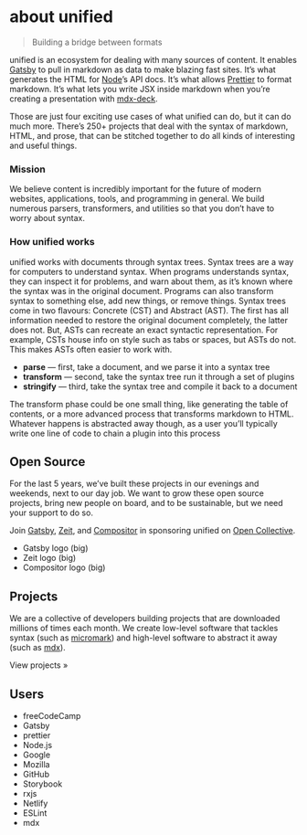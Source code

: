# about unified

> Building a bridge between formats

unified is an ecosystem for dealing with many sources of content.
It enables [Gatsby][] to pull in markdown as data to make blazing fast sites.
It’s what generates the HTML for [Node][]’s API docs.
It’s what allows [Prettier][] to format markdown.
It’s what lets you write JSX inside markdown when you’re creating a
presentation with [mdx-deck][].

Those are just four exciting use cases of what unified can do, but it can do
much more.
There’s 250+ projects that deal with the syntax of markdown, HTML, and prose,
that can be stitched together to do all kinds of interesting and useful things.

### Mission

We believe content is incredibly important for the future of modern websites,
applications, tools, and programming in general.
We build numerous parsers, transformers, and utilities so that you don’t have
to worry about syntax.

### How unified works

unified works with documents through syntax trees.
Syntax trees are a way for computers to understand syntax.
When programs understands syntax, they can inspect it for problems, and warn
about them, as it’s known where the syntax was in the original document.
Programs can also transform  syntax to something else, add new things, or
remove things.
Syntax trees come in two flavours: Concrete (CST) and Abstract (AST).
The first has all information needed to restore the original document
completely, the latter does not.
But, ASTs can recreate an exact syntactic representation.
For example, CSTs house info on style such as tabs or spaces, but ASTs do not.
This makes ASTs often easier to work with.

*   **parse**
    — first, take a document, and we parse it into a syntax tree
*   **transform**
    — second, take the syntax tree run it through a set of plugins
*   **stringify**
    — third, take the syntax tree and compile it back to a document

The transform phase could be one small thing, like generating the table of
contents, or a more advanced process that transforms markdown to HTML.
Whatever happens is abstracted away though, as a user you’ll typically
write one line of code to chain a plugin into this process

## Open Source

For the last 5 years, we’ve built these projects in our evenings and weekends,
next to our day job.
We want to grow these open source projects, bring new people on board, and to
be sustainable, but we need your support to do so.

Join [Gatsby][], [Zeit][], and [Compositor][] in sponsoring unified on
[Open Collective][oc].

<!-- TODO: add logos -->

*   Gatsby logo (big)
*   Zeit logo (big)
*   Compositor logo (big)

## Projects

We are a collective of developers building projects that are downloaded millions
of times each month.
We create low-level software that tackles syntax (such as [micromark][]) and
high-level software to abstract it away (such as [mdx][]).

<!-- TODO: add link -->

View projects »

## Users

<!-- TODO: grid of logos, smaller than sponsors, but still legible -->

*   freeCodeCamp
*   Gatsby
*   prettier
*   Node.js
*   Google
*   Mozilla
*   GitHub
*   Storybook
*   rxjs
*   Netlify
*   ESLint
*   mdx

<!-- Definitions -->

[oc]: https://opencollective.com/unified

[micromark]: https://github.com/micromark/micromark

[mdx]: https://github.com/mdx-js/mdx

[node]: https://nodejs.org/en/

[prettier]: https://prettier.io

[mdx-deck]: https://github.com/jxnblk/mdx-deck

[gatsby]: https://www.gatsbyjs.org

[zeit]: https://zeit.co

[compositor]: https://compositor.io
